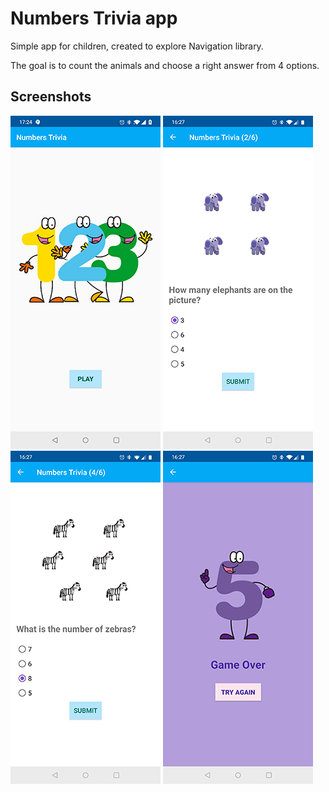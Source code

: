 # Numbers Trivia app

Simple app for children, created to explore Navigation library.

The goal is to count the animals and choose a right answer from 4 options.

## Screenshots
![start](https://github.com/AnnaMedvedieva/numbers-trivia/blob/master/screenshots/start_screen.png)
![elephants](https://github.com/AnnaMedvedieva/numbers-trivia/blob/master/screenshots/elephants.png)
![zebras](https://github.com/AnnaMedvedieva/numbers-trivia/blob/master/screenshots/zebras.png)
![game over](https://github.com/AnnaMedvedieva/numbers-trivia/blob/master/screenshots/game_over.png)
